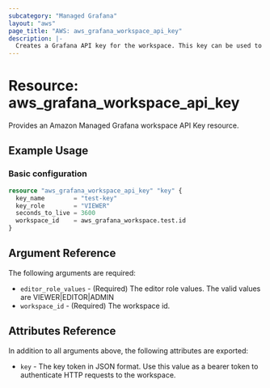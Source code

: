 ```yaml
---
subcategory: "Managed Grafana"
layout: "aws"
page_title: "AWS: aws_grafana_workspace_api_key"
description: |-
  Creates a Grafana API key for the workspace. This key can be used to authenticate requests sent to the workspace's HTTP API.
---
```


# Resource: aws_grafana_workspace_api_key

Provides an Amazon Managed Grafana workspace API Key resource.

## Example Usage

### Basic configuration

```terraform
resource "aws_grafana_workspace_api_key" "key" {
  key_name        = "test-key"
  key_role        = "VIEWER"
  seconds_to_live = 3600
  workspace_id    = aws_grafana_workspace.test.id
}
```

## Argument Reference

The following arguments are required:

* `editor_role_values` - (Required) The editor role values. The valid values are VIEWER|EDITOR|ADMIN
* `workspace_id` - (Required) The workspace id.

## Attributes Reference

In addition to all arguments above, the following attributes are exported:

* `key` - The key token in JSON format. Use this value as a bearer token to authenticate HTTP requests to the workspace.
